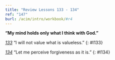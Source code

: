 ```yaml
---
title: "Review Lessons 133 - 134"
ref: "147"
burl: /acim/intro/workbook/#r4
---
```


**“My mind holds only what I think with God.”**

[*133*](/workbook/l133/?r=1) “I will not value what is valueless.”
{: #l133}

[*134*](/workbook/l134/?r=1) “Let me perceive forgiveness as it is.”
{: #l134}

